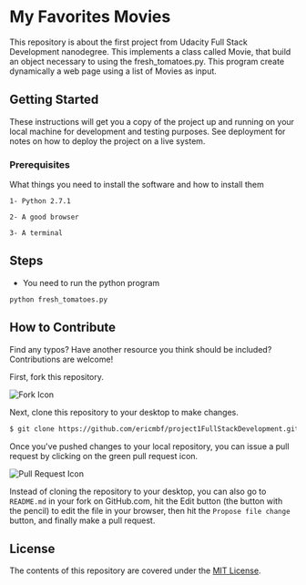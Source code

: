 # My Favorites Movies

This repository is about the first project from Udacity Full Stack Development nanodegree. This implements a class called Movie, that build an object necessary to using the fresh_tomatoes.py. This program create dynamically a web page using a list of Movies as input.


## Getting Started

These instructions will get you a copy of the project up and running on your local machine for development and testing purposes. See deployment for notes on how to deploy the project on a live system.

### Prerequisites

What things you need to install the software and how to install them

```
1- Python 2.7.1

2- A good browser

3- A terminal
```
## Steps

* You need to run the python program

```
python fresh_tomatoes.py
```

## How to Contribute

Find any typos? Have another resource you think should be included? Contributions are welcome!

First, fork this repository.

![Fork Icon](images/fork-icon.png)

Next, clone this repository to your desktop to make changes.

```sh
$ git clone https://github.com/ericmbf/project1FullStackDevelopment.git
```

Once you've pushed changes to your local repository, you can issue a pull request by clicking on the green pull request icon.

![Pull Request Icon](images/pull-request-icon.png)

Instead of cloning the repository to your desktop, you can also go to `README.md` in your fork on GitHub.com, hit the Edit button (the button with the pencil) to edit the file in your browser, then hit the `Propose file change` button, and finally make a pull request. 

## License

The contents of this repository are covered under the [MIT License](LICENSE).
